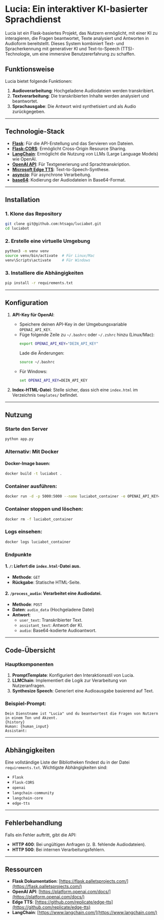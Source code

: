 # Lucia: Ein interaktiver KI-basierter Sprachdienst

Lucia ist ein Flask-basiertes Projekt, das Nutzern ermöglicht, mit einer KI zu interagieren, die Fragen beantwortet, Texte analysiert und Antworten in Audioform bereitstellt. Dieses System kombiniert Text- und Spracherkennung mit generativer KI und Text-to-Speech (TTS)-Technologie, um eine immersive Benutzererfahrung zu schaffen.

## Funktionsweise
Lucia bietet folgende Funktionen:
1. **Audioverarbeitung**: Hochgeladene Audiodateien werden transkribiert.
2. **Textverarbeitung**: Die transkribierten Inhalte werden analysiert und beantwortet.
3. **Sprachausgabe**: Die Antwort wird synthetisiert und als Audio zurückgegeben.

---

## Technologie-Stack

- **[Flask](https://flask.palletsprojects.com/)**: Für die API-Erstellung und das Servieren von Dateien.
- **[Flask-CORS](https://flask-cors.readthedocs.io/)**: Ermöglicht Cross-Origin Resource Sharing.
- **[LangChain](https://www.langchain.com/)**: Ermöglicht die Nutzung von LLMs (Large Language Models) wie OpenAI.
- **[OpenAI API](https://platform.openai.com/docs/)**: Für Textgenerierung und Sprachtranskription.
- **[Microsoft Edge TTS](https://github.com/replicate/edge-tts)**: Text-to-Speech-Synthese.
- **[asyncio](https://docs.python.org/3/library/asyncio.html)**: Für asynchrone Verarbeitung.
- **[base64](https://docs.python.org/3/library/base64.html)**: Kodierung der Audiodateien in Base64-Format.

---

## Installation

### 1. Klone das Repository
```bash
git clone git@github.com:htsago/luciabot.git
cd luciabot
```

### 2. Erstelle eine virtuelle Umgebung
```bash
python3 -m venv venv
source venv/bin/activate  # Für Linux/Mac
venv\Scripts\activate     # Für Windows
```

### 3. Installiere die Abhängigkeiten
```bash
pip install -r requirements.txt
```

---

## Konfiguration

1. **API-Key für OpenAI**: 
   - Speichere deinen API-Key in der Umgebungsvariable `OPENAI_API_KEY`. 
   - Füge folgende Zeile zu `~/.bashrc` oder `~/.zshrc` hinzu (Linux/Mac):
     ```bash
     export OPENAI_API_KEY="DEIN_API_KEY"
     ```
     Lade die Änderungen:
     ```bash
     source ~/.bashrc
     ```
   - Für Windows:
     ```cmd
     set OPENAI_API_KEY=DEIN_API_KEY
     ```

2. **Index-HTML-Datei**: Stelle sicher, dass sich eine `index.html` im Verzeichnis `templates/` befindet.

---

## Nutzung

### Starte den Server
```bash
python app.py
```
### **Alternativ: Mit Docker**

#### Docker-Image bauen:
```bash
docker build -t luciabot .
```
### Container ausführen:

```bash
docker run -d -p 5000:5000 --name luciabot_container -e OPENAI_API_KEY="set your api key here" luciabot
```

### Container stoppen und löschen:

```bash
docker rm -f luciabot_container
```
### Logs einsehen:
```bash
docker logs luciabot_container
```

### Endpunkte

#### 1. **`/`**: Liefert die `index.html`-Datei aus.
- **Methode**: `GET`
- **Rückgabe**: Statische HTML-Seite.

#### 2. **`/process_audio`**: Verarbeitet eine Audiodatei.
- **Methode**: `POST`
- **Daten**: `audio_data` (Hochgeladene Datei)
- **Antwort**:
  - `user_text`: Transkribierter Text.
  - `assistant_text`: Antwort der KI.
  - `audio`: Base64-kodierte Audioantwort.

---

## Code-Übersicht

### Hauptkomponenten
1. **PromptTemplate**: Konfiguriert den Interaktionsstil von Lucia.
2. **LLMChain**: Implementiert die Logik zur Verarbeitung von Nutzeranfragen.
3. **Synthesize Speech**: Generiert eine Audioausgabe basierend auf Text.

### Beispiel-Prompt:
```plaintext
Dein Dienstname ist "Lucia" und du beantwortest die Fragen von Nutzern in einem Ton und Akzent.
{history}
Human: {human_input}
Assistant:
```

---

## Abhängigkeiten

Eine vollständige Liste der Bibliotheken findest du in der Datei `requirements.txt`. Wichtigste Abhängigkeiten sind:
- `Flask`
- `Flask-CORS`
- `openai`
- `langchain-community`
- `langchain-core`
- `edge-tts`

---

## Fehlerbehandlung

Falls ein Fehler auftritt, gibt die API:
- **HTTP 400**: Bei ungültigen Anfragen (z. B. fehlende Audiodateien).
- **HTTP 500**: Bei internen Verarbeitungsfehlern.

---

## Ressourcen

- **Flask Dokumentation**: [https://flask.palletsprojects.com/](https://flask.palletsprojects.com/)
- **OpenAI API**: [https://platform.openai.com/docs/](https://platform.openai.com/docs/)
- **Edge TTS**: [https://github.com/replicate/edge-tts](https://github.com/replicate/edge-tts)
- **LangChain**: [https://www.langchain.com/](https://www.langchain.com/)

